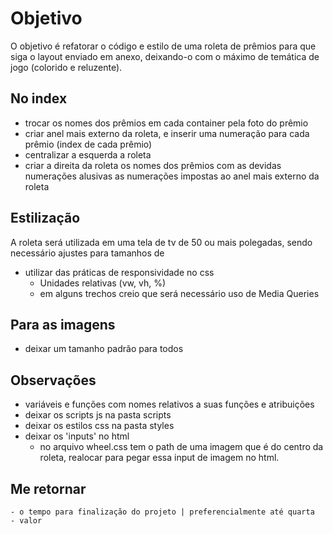 # Objetivo
O objetivo é refatorar o código e estilo de uma roleta de prêmios para que siga o layout enviado em anexo, deixando-o com o máximo de temática de jogo (colorido e reluzente).

## No index
- trocar os nomes dos prêmios em cada container pela foto do prêmio
- criar anel mais externo da roleta, e inserir uma numeração para cada prêmio (index de cada prêmio)
- centralizar a esquerda a roleta
- criar a direita da roleta os nomes dos prêmios com as devidas numerações alusivas as numerações impostas ao anel mais externo da roleta

## Estilização
A roleta será utilizada em uma tela de tv de 50 ou mais polegadas, sendo necessário ajustes para tamanhos de 
- utilizar das práticas de responsividade no css
	- Unidades relativas (vw, vh, %)
	- em alguns trechos creio que será necessário uso de Media Queries

## Para as imagens
- deixar um tamanho padrão para todos

## Observações
- variáveis e funções com nomes relativos a suas funções e atribuições
- deixar os scripts js na pasta scripts
- deixar os estilos css na pasta styles
- deixar os 'inputs' no html
	* no arquivo wheel.css tem o path de uma imagem que é do centro da roleta, realocar para pegar essa input de imagem no html.

## Me retornar
	- o tempo para finalização do projeto | preferencialmente até quarta
	- valor


